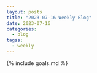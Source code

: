 ```yaml
---
layout: posts
title: "2023-07-16 Weekly Blog"
date: 2023-07-16
categories:
  - blog
tagss:
  - weekly
---
```

{% include goals.md %}
